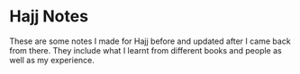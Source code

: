 # Hajj Notes

These are some notes I made for Hajj before and updated after I came back from there. They include what I learnt from different books and people as well as my experience.
